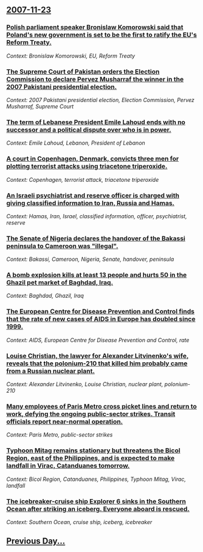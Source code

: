 ## [2007-11-23](/news/2007/11/23/index.md)

### [ Polish parliament speaker Bronislaw Komorowski said that Poland's new government is set to be the first to ratify the EU's Reform Treaty. ](/news/2007/11/23/polish-parliament-speaker-bronisaaw-komorowski-said-that-poland-s-new-government-is-set-to-be-the-first-to-ratify-the-eu-s-reform-treaty.md)
_Context: Bronislaw Komorowski, EU, Reform Treaty_

### [ The Supreme Court of Pakistan orders the Election Commission to declare Pervez Musharraf the winner in the 2007 Pakistani presidential election. ](/news/2007/11/23/the-supreme-court-of-pakistan-orders-the-election-commission-to-declare-pervez-musharraf-the-winner-in-the-2007-pakistani-presidential-elec.md)
_Context: 2007 Pakistani presidential election, Election Commission, Pervez Musharraf, Supreme Court_

### [ The term of Lebanese President Emile Lahoud ends with no successor and a political dispute over who is in power. ](/news/2007/11/23/the-term-of-lebanese-president-amile-lahoud-ends-with-no-successor-and-a-political-dispute-over-who-is-in-power.md)
_Context: Emile Lahoud, Lebanon, President of Lebanon_

### [ A court in Copenhagen, Denmark, convicts three men for plotting terrorist attacks using triacetone triperoxide. ](/news/2007/11/23/a-court-in-copenhagen-denmark-convicts-three-men-for-plotting-terrorist-attacks-using-triacetone-triperoxide.md)
_Context: Copenhagen, terrorist attack, triacetone triperoxide_

### [ An Israeli psychiatrist and reserve officer is charged with giving classified information to Iran, Russia and Hamas. ](/news/2007/11/23/an-israeli-psychiatrist-and-reserve-officer-is-charged-with-giving-classified-information-to-iran-russia-and-hamas.md)
_Context: Hamas, Iran, Israel, classified information, officer, psychiatrist, reserve_

### [ The Senate of Nigeria declares the handover of the Bakassi peninsula to Cameroon was "illegal". ](/news/2007/11/23/the-senate-of-nigeria-declares-the-handover-of-the-bakassi-peninsula-to-cameroon-was-illegal.md)
_Context: Bakassi, Cameroon, Nigeria, Senate, handover, peninsula_

### [ A bomb explosion kills at least 13 people and hurts 50 in the Ghazil pet market of Baghdad, Iraq. ](/news/2007/11/23/a-bomb-explosion-kills-at-least-13-people-and-hurts-50-in-the-ghazil-pet-market-of-baghdad-iraq.md)
_Context: Baghdad, Ghazil, Iraq_

### [ The European Centre for Disease Prevention and Control finds that the rate of new cases of AIDS in Europe has doubled since 1999. ](/news/2007/11/23/the-european-centre-for-disease-prevention-and-control-finds-that-the-rate-of-new-cases-of-aids-in-europe-has-doubled-since-1999.md)
_Context: AIDS, European Centre for Disease Prevention and Control, rate_

### [ Louise Christian, the lawyer for Alexander Litvinenko's wife, reveals that the polonium-210 that killed him probably came from a Russian nuclear plant. ](/news/2007/11/23/louise-christian-the-lawyer-for-alexander-litvinenko-s-wife-reveals-that-the-polonium-210-that-killed-him-probably-came-from-a-russian-nu.md)
_Context: Alexander Litvinenko, Louise Christian, nuclear plant, polonium-210_

### [ Many employees of Paris Metro cross picket lines and return to work, defying the ongoing public-sector strikes. Transit officials report near-normal operation. ](/news/2007/11/23/many-employees-of-paris-ma-c-tro-cross-picket-lines-and-return-to-work-defying-the-ongoing-public-sector-strikes-transit-officials-report-n.md)
_Context: Paris Metro, public-sector strikes_

### [ Typhoon Mitag remains stationary but threatens the Bicol Region, east of the Philippines, and is expected to make landfall in Virac, Catanduanes tomorrow. ](/news/2007/11/23/typhoon-mitag-remains-stationary-but-threatens-the-bicol-region-east-of-the-philippines-and-is-expected-to-make-landfall-in-virac-catand.md)
_Context: Bicol Region, Catanduanes, Philippines, Typhoon Mitag, Virac, landfall_

### [ The icebreaker-cruise ship Explorer 6 sinks in the Southern Ocean after striking an iceberg. Everyone aboard is rescued.](/news/2007/11/23/the-icebreaker-cruise-ship-explorer-6-sinks-in-the-southern-ocean-after-striking-an-iceberg-everyone-aboard-is-rescued.md)
_Context: Southern Ocean, cruise ship, iceberg, icebreaker_

## [Previous Day...](/news/2007/11/22/index.md)

